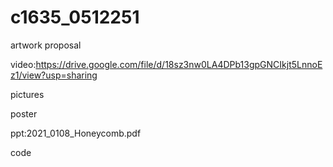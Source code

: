 # c1635_0512251

artwork proposal

video:https://drive.google.com/file/d/18sz3nw0LA4DPb13gpGNCIkjt5LnnoEz1/view?usp=sharing

pictures

poster

ppt:2021_0108_Honeycomb.pdf

code
